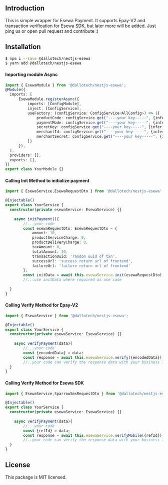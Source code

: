 ## Introduction
This is simple wrapper for Esewa Payment. It supports Epay-V2 and transaction verification for Esewa SDK, but later more will be added. Just ping us or open pull request and contribute :)
## Installation

```bash
$ npm i --save @dallotech/nestjs-esewa 
$ yarn add @dallotech/nestjs-esewa 
```

#### Importing module Async

```typescript
import { EsewaModule } from '@dallotech/nestjs-esewa';
@Module({
  imports: [
      EsewaModule.registerAsync({
          imports: [ConfigModule],
          inject: [ConfigService],
          useFactory: (configService: ConfigService<AllConfig>) => ({
              productCode: configService.get("----your key-----", {infer: true}),
              paymentMode: configService.get("----your key-----", {infer: true}),
              secretKey: configService.get("----your key-----", {infer: true}),
              merchantId: configService.get("----your key-----", {infer: true}),
              merchantSecret: configService.get("----your key-----", {infer: true}),
          })
      }),
  ],
  providers: [],
  exports: [],
})
export class YourModule {}
```
#### Calling Init Method to initialize payment

```typescript
import { EsewaService,EsewaRequestDto } from '@dallotech/nestjs-esewa';

@Injectable()
export class YourService {
  constructor(private esewaService: EsewaService) {}
    
    async initPayment(){
        //...your code
        const esewaRequestDto: EsewaRequestDto = {
            amount: 10,
            productServiceCharge: 0,
            productDeliveryCharge: 0,
            taxAmount: 0,
            totalAmount: 10,
            transactionUuid: 'random uuid of txn',
            successUrl: 'success return url of frontend',
            failureUrl: 'failure return url of frontend'
        };
        const initData = await this.esewaService.init(esewaRequestDto);
        //...use initData where required as use case
    
  }
}
```

#### Calling Verify Method for Epay-V2

```typescript
import { EsewaService } from '@dallotech/nestjs-esewa';

@Injectable()
export class YourService {
  constructor(private esewaService: EsewaService) {}
    
    async verifyPayment(data){
        //...your code
        const {encodedData} = data;
        const response = await this.esewaService.verify({encodedData});
        //..your code can verify the response data with your business logic and response format
  }
}
```

#### Calling Verify Method for Esewa SDK

```typescript
import { EsewaService,SparrowSmsRequestDto } from '@dallotech/nestjs-esewa';

@Injectable()
export class YourService {
  constructor(private esewaService: EsewaService) {}
    
    async verifyPayment(data){
        //...your code
        const {refId} = data;
        const response = await this.esewaService.verifyMobile({refId});
        //..your code can verify the response data with your business logic and response format
  }
}
```

## License

This package is MIT licensed.
